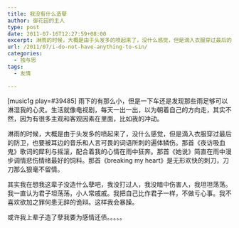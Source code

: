 ```yaml
---
title: 我没有什么造孽
author: 御花园的主人
type: post
date: 2011-07-16T12:27:59+08:00
excerpt: 淋雨的时候，大概是由于头发多的喷起来了，没什么感觉，但是滴入衣服穿过最后的防卫，也要被耳边的音乐和人言可畏的词语所刺的遍体鳞伤。那首《夜访吸血鬼》歌词的犀利与摇滚，配合着我的心情在雨中狂奔。那首《她说》简直在雨中漫步调情悲伤情绪最好的饲料。那首《breaking my heart》是无形欢快的刺刀，刀刀那么狠毫不留情。
url: /2011/07/i-do-not-have-anything-to-sin/
categories:
  - 独与思
tags:
  - 友情

---
```

[music1g play=#39485] 雨下的有那么小，但是一下车还是发现那些雨足够可以淋湿我的心灵。生活就像电视剧，每天一出一出，以为朝着自己的方向走，其实不然，因为有很多主观和客观因素在里面，比如我的冲动。

淋雨的时候，大概是由于头发多的喷起来了，没什么感觉，但是滴入衣服穿过最后的防卫，也要被耳边的音乐和人言可畏的词语所刺的遍体鳞伤。那首《夜访吸血鬼》歌词的犀利与摇滚，配合着我的心情在雨中狂奔。那首《她说》简直在雨中漫步调情悲伤情绪最好的饲料。那首《breaking my heart》是无形欢快的刺刀，刀刀那么狠毫不留情。

其实我在想我这辈子没造什么孽吧，我没打过人，我没暗中伤害人，我坦坦荡荡。我一直认为君子坦荡荡，小人常戚戚。我把自己比作君子一样，不做亏心事。我不喜欢欲加之罪何患无辞的诡辩。这样我会暴躁。

或许我上辈子造了孽我要为感情还债。。。。。